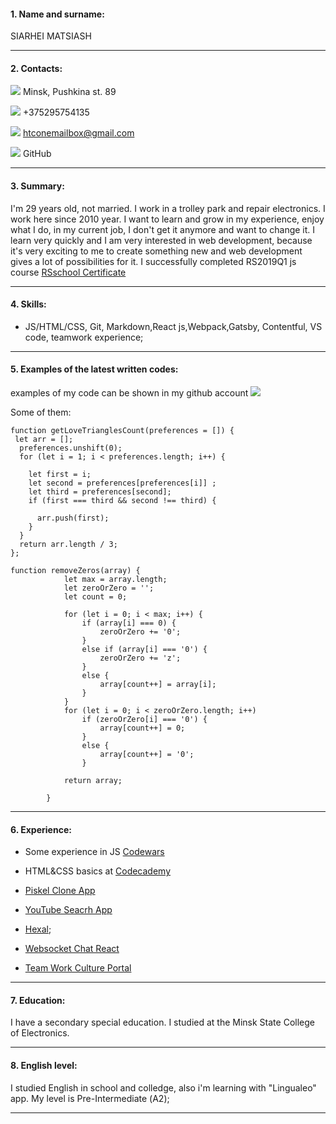 


#### 1. Name and surname:

SIARHEI MATSIASH

***
#### 2. Contacts:
[![](location.png)](https://www.google.com/maps/place/%D0%BF%D1%80%D0%BE%D1%81%D0%BF%D0%B5%D0%BA%D1%82+%D0%9F%D1%83%D1%88%D0%BA%D0%B8%D0%BD%D0%B0+89,+%D0%9C%D0%B8%D0%BD%D1%81%D0%BA/data=!4m2!3m1!1s0x46dbc56b5bf91755:0x8337ee042e441293?ved=2ahUKEwjdtZrumubgAhUSMewKHS1qAxUQ8gEwAHoECAAQAQ) Minsk, Pushkina st. 89

[![](phone.png)](tel:+375295754135) +375295754135

[![](mail.png)](e-mail:htconemailbox@gmail.com) htconemailbox@gmail.com

[![](git.png)](https://github.com/MSV1990) GitHub


***

#### 3. Summary:

I'm 29 years old, not married. I work in a trolley park and repair electronics.
I work here since 2010 year.
I want to learn and grow in my experience, enjoy what I do, in my current job, I don't get it anymore and want to change it.
I learn very quickly and I am very interested in web development, because it's very exciting to me to create something new and web development gives a lot of possibilities for it. I successfully completed RS2019Q1 js course [RSschool Certificate](https://drive.google.com/open?id=1nBLqKbFqL5Elsdrl3o7cgVSf8QOpMejg) 

***


#### 4. Skills:

* JS/HTML/CSS, Git, Markdown,React js,Webpack,Gatsby, Contentful, VS code, teamwork experience;

***

#### 5. Examples of the latest written codes:
examples of my code can be shown in my github account
[![](git.png)](https://github.com/MSV1990)

Some of them:
```
function getLoveTrianglesCount(preferences = []) {
 let arr = [];
  preferences.unshift(0);
  for (let i = 1; i < preferences.length; i++) {
   
    let first = i;
    let second = preferences[preferences[i]] ;
    let third = preferences[second];
    if (first === third && second !== third) {
 
      arr.push(first);
    }
  }
  return arr.length / 3;
};
```
```
function removeZeros(array) {
            let max = array.length;
            let zeroOrZero = '';
            let count = 0;

            for (let i = 0; i < max; i++) {
                if (array[i] === 0) {
                    zeroOrZero += '0';
                }
                else if (array[i] === '0') {
                    zeroOrZero += 'z';
                }
                else {
                    array[count++] = array[i];
                }
            }
            for (let i = 0; i < zeroOrZero.length; i++)
                if (zeroOrZero[i] === '0') {
                    array[count++] = 0;
                }
                else {
                    array[count++] = '0';
                }

            return array;
        
        }
```

***

#### 6. Experience:

* Some experience in JS [Codewars](https://www.codewars.com/users/MSV1990)

* HTML&CSS basics at [Codecademy](https://www.codecademy.com/MSV1990)
  
* [Piskel Clone App](https://msv1990.github.io/piskel-clone/)
  
* [YouTube Seacrh App](https://msv1990.github.io/mirror/)

* [Hexal](https://msv1990.github.io/hexal/);

* [Websocket Chat React](https://msvchat.herokuapp.com/)

* [Team Work Culture Portal](http://cultureportalteam31architects.netlify.com)


***

#### 7. Education:
I have a secondary special education. I studied at the Minsk State College of Electronics.

***

#### 8. English level:

I studied English in school and colledge, also i'm learning with "Lingualeo" app.
My level is Pre-Intermediate (А2);

***
